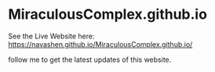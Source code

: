 # MiraculousComplex.github.io

See the Live Website here: https://navashen.github.io/MiraculousComplex.github.io/

follow me to get the latest updates of this website.
